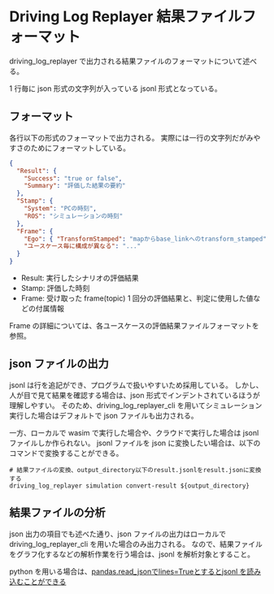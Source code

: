 # Driving Log Replayer 結果ファイルフォーマット

driving_log_replayer で出力される結果ファイルのフォーマットについて述べる。

1 行毎に json 形式の文字列が入っている jsonl 形式となっている。

## フォーマット

各行以下の形式のフォーマットで出力される。
実際には一行の文字列だがみやすさのためにフォーマットしている。

```json
{
  "Result": {
    "Success": "true or false",
    "Summary": "評価した結果の要約"
  },
  "Stamp": {
    "System": "PCの時刻",
    "ROS": "シミュレーションの時刻"
  },
  "Frame": {
    "Ego": { "TransformStamped": "mapからbase_linkへのtransform_stamped" },
    "ユースケース毎に構成が異なる": "..."
  }
}
```

- Result: 実行したシナリオの評価結果
- Stamp: 評価した時刻
- Frame: 受け取った frame(topic) 1 回分の評価結果と、判定に使用した値などの付属情報

Frame の詳細については、各ユースケースの評価結果ファイルフォーマットを参照。

## json ファイルの出力

jsonl は行を追記ができ、プログラムで扱いやすいため採用している。
しかし、人が目で見て結果を確認する場合は、json 形式でインデントされているほうが理解しやすい。
そのため、driving_log_replayer_cli を用いてシミュレーション実行した場合はデフォルトで json ファイルも出力される。

一方、ローカルで wasim で実行した場合や、クラウドで実行した場合は jsonl ファイルしか作られない。
jsonl ファイルを json に変換したい場合は、以下のコマンドで変換することができる。

```shell
# 結果ファイルの変換、output_directory以下のresult.jsonlをresult.jsonに変換する
driving_log_replayer simulation convert-result ${output_directory}
```

## 結果ファイルの分析

json 出力の項目でも述べた通り、json ファイルの出力はローカルで driving_log_replayer_cli を用いた場合のみ出力される。
なので、結果ファイルをグラフ化するなどの解析作業を行う場合は、jsonl を解析対象とすること。

python を用いる場合は、[pandas.read_jsonでlines=Trueとするとjsonl を読み込むことができる](https://pandas.pydata.org/docs/reference/api/pandas.read_json.html)
